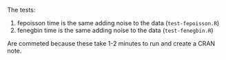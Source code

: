 The tests:

1. fepoisson time is the same adding noise to the data (`test-fepoisson.R`)
2. fenegbin time is the same adding noise to the data (`test-fenegbin.R`)

Are commeted because these take 1-2 minutes to run and create a CRAN note.
